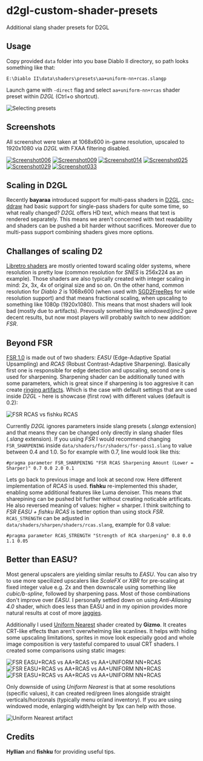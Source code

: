 # d2gl-custom-shader-presets
Additional slang shader presets for D2GL

## Usage

Copy provided `data` folder into you base Diablo II directory, so path looks something like that:

`E:\Diablo II\data\shaders\presets\aa+uniform-nn+rcas.slangp`

Launch game with `-direct` flag and select `aa+uniform-nn+rcas` shader preset within *D2GL* (Ctrl+o shortcut).

![Selecting presets](./screenshots/preset.png)

## Screenshots

All screenshot were taken at 1068x600 in-game resolution, upscaled to 1920x1080 via *D2GL* with FXAA filtering disabled.

[![Screenshot006](./screenshots/Screenshot006s.png)](./screenshots/Screenshot006.png) [![Screenshot009](./screenshots/Screenshot009s.png)](./screenshots/Screenshot009.png)
[![Screenshot014](./screenshots/Screenshot014s.png)](./screenshots/Screenshot014.png) [![Screenshot025](./screenshots/Screenshot025s.png)](./screenshots/Screenshot025.png)
[![Screenshot029](./screenshots/Screenshot029s.png)](./screenshots/Screenshot029.png) [![Screenshot033](./screenshots/Screenshot033s.png)](./screenshots/Screenshot033.png)

## Scaling in D2GL

Recently **bayaraa** introduced support for multi-pass shaders in [D2GL](https://github.com/bayaraa/d2gl). [cnc-ddraw](https://github.com/FunkyFr3sh/cnc-ddraw) had basic support for single-pass shaders for quite some time, so what really changed? *D2GL* offers HD text, which means that text is rendered separately. This means we aren't concerned with text readability and shaders can be pushed a bit harder without sacrifices. Moreover due to multi-pass support combining shaders gives more options.

## Challanges of scaling D2

[Libretro shaders](https://github.com/libretro/slang-shaders) are mostly oriented toward scaling older systems, where resolution is pretty low (common resolution for *SNES* is 256x224 as an example). Those shaders are also typically created with integer scaling in mind: 2x, 3x, 4x of original size and so on. On the other hand, common resolution for *Diablo 2* is 1068x600 (when used with [SGD2FreeRes](https://github.com/mir-diablo-ii-tools/SlashGaming-Diablo-II-Free-Resolution) for wide resolution support) and that means fractional scaling, when upscaling to something like 1080p (1920x1080). This means that most shaders will look bad (mostly due to artifacts). Prevously something like *windowed/jinc2* gave decent results, but now most players will probably switch to new addition: *FSR*.

## Beyond FSR

[FSR 1.0](https://gpuopen.com/fidelityfx-superresolution/#howitworks) is made out of two shaders: *EASU* (Edge-Adaptive Spatial Upsampling) and *RCAS* (Robust Contrast-Adaptive Sharpening). Basically first one is responsible for edge detection and upscaling, second one is used for sharpening. Sharpening shader can be additionally tuned with some parameters, which is great since if sharpening is too aggresive it can create [ringing artifacts](https://en.wikipedia.org/wiki/Ringing_artifacts). Which is the case with default settings that are used inside *D2GL* - here is showcase (first row) with different values (default is 0.2):

![FSR RCAS vs fishku RCAS](./screenshots/comparison1.png)

Currently *D2GL* ignores parameters inside slang presets (*.slangp* extension) and that means they can be changed only directly in slang shader files (*.slang* extension). If you using *FSR* I would recommend changing `FSR_SHARPENING` inside `data/shaders/fsr/shaders/fsr-pass1.slang` to value between 0.4 and 1.0. So for example with 0.7, line would look like this:

`#pragma parameter FSR_SHARPENING "FSR RCAS Sharpening Amount (Lower = Sharper)" 0.7 0.0 2.0 0.1`

Lets go back to previous image and look at second row. Here different implementation of *RCAS* is used. **fishku** re-implemented this shader, enabling some additional features like Luma denoiser. This means that sharepining can be pushed bit further without creating noticable artificats. He also reversed meaning of values: higher = sharper. I think switching to *FSR EASU + fishku RCAS* is better option than using stock *FSR*. `RCAS_STRENGTH` can be adjusted in `data/shaders/sharpen/shaders/rcas.slang`, example for 0.8 value:

`#pragma parameter RCAS_STRENGTH "Strength of RCA sharpening" 0.8 0.0 1.1 0.05`

## Better than EASU?

Most general upscalers are yielding similar results to *EASU*. You can also try to use more specilized upscalers like *ScaleFX* or *XBR* for pre-scaling at fixed integer value e.g. 2x and then downscale using something like *cubic/b-spline*, followed by sharpening pass. Most of those combinations don't improve over *EASU*. I personally settled down on using *Anti-Aliasing 4.0* shader, which does less than EASU and in my opinion provides more natural results at cost of more [jaggies](https://en.wikipedia.org/wiki/Jaggies). 

Additionally I used [Uniform Nearest](https://github.com/gizmo98/gizmo-crt-shader) shader created by **Gizmo**. It creates CRT-like effects than aren't overwhelming like scanlines. It helps with hiding some upscaling limitations, sprites in move look especially good and whole image composition is very tasteful compared to usual CRT shaders. I created some comparisons using static images:

![FSR EASU+RCAS vs AA+RCAS vs AA+UNIFORM NN+RCAS](./screenshots/comparison2.png)
![FSR EASU+RCAS vs AA+RCAS vs AA+UNIFORM NN+RCAS](./screenshots/comparison3.png)
![FSR EASU+RCAS vs AA+RCAS vs AA+UNIFORM NN+RCAS](./screenshots/comparison4.png)

Only downside of using *Uniform Nearest* is that at some resolutions (specific values), it can created red/green lines alongside straight verticals/horizonals (typically menu or/and inventory). If you are using windowed mode, enlarging width/height by 1px can help with those.

![Uniform Nearest artifact](./screenshots/artifact.png)

## Credits

**Hyllian** and **fishku** for providing useful tips.
